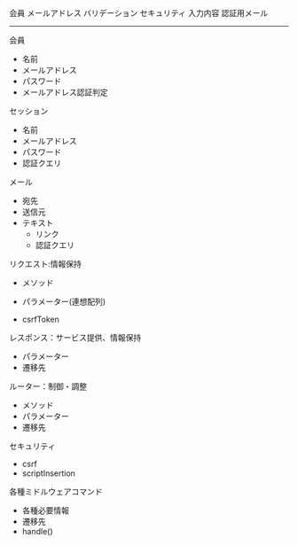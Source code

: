 会員
メールアドレス
バリデーション
セキュリティ
入力内容
認証用メール

-----------

会員
* 名前
* メールアドレス
* パスワード
* メールアドレス認証判定

セッション
* 名前
* メールアドレス
* パスワード
* 認証クエリ

メール
* 宛先
* 送信元
* テキスト
    * リンク
    * 認証クエリ

リクエスト:情報保持
* メソッド

* パラメーター(連想配列)
* csrfToken


レスポンス：サービス提供、情報保持
* パラメーター
* 遷移先

ルーター：制御・調整
* メソッド
* パラメーター
* 遷移先

セキュリティ
* csrf
* scriptInsertion


各種ミドルウェアコマンド
* 各種必要情報
* 遷移先
* handle()
